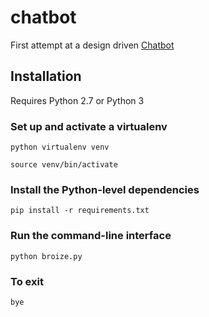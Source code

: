 # chatbot
First attempt at a design driven [Chatbot](https://apps.worldwritable.com/tutorials/chatbot)

## Installation

Requires Python 2.7 or Python 3

### Set up and activate a virtualenv

`python virtualenv venv`

`source venv/bin/activate`

### Install the Python-level dependencies

`pip install -r requirements.txt`

### Run the command-line interface

`python broize.py`

### To exit
 `bye`

